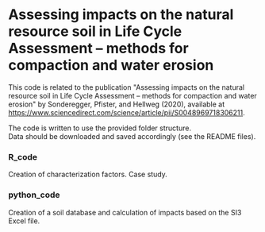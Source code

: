 # Assessing impacts on the natural resource soil in Life Cycle Assessment – methods for compaction and water erosion

This code is related to the publication "Assessing impacts on the natural resource soil in Life Cycle Assessment – methods for compaction and water erosion" by Sonderegger, Pfister, and Hellweg (2020), available at https://www.sciencedirect.com/science/article/pii/S0048969718306211.

The code is written to use the provided folder structure.  
Data should be downloaded and saved accordingly (see the README files).  


### R_code

Creation of characterization factors.
Case study.

### python_code

Creation of a soil database and calculation of impacts based on the SI3 Excel file.
